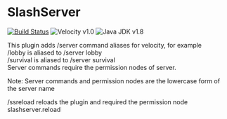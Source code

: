 SlashServer
===========
[![Build Status](https://ci.noxal.net/job/SlashServer/badge/icon)](https://ci.noxal.net/job/SlashServer/)
![Velocity v1.0](https://img.shields.io/badge/Velocity-v1.0-green.svg)
![Java JDK v1.8](https://img.shields.io/badge/Java%20JDK-v1.8-blue.svg)

This plugin adds /server command aliases for velocity, for example  
/lobby is aliased to /server lobby  
/survival is aliased to /server survival  
Server commands require the permission nodes of server.<name>

Note: Server commands and permission nodes are the lowercase form of the server name

/ssreload reloads the plugin and required the permission node slashserver.reload